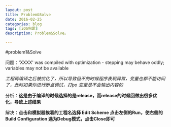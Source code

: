 ```yaml
---
layout: post
title: Problem&Solve
date: 2016-02-25
categories: blog
tags: [iOS积累]
description: Problem&Solve。

---
```


#problem1&Solve

问题：'XXXX' was compiled with optimization - stepping may behave oddly; variables may not be available

*工程再编译之后被优化了，所以导致但不的时候程序表现异常，变量也都不能访问了，此时如果你进行断点调试，打po 变量是不会输出内容的*

分析：**这是由于编译的时候选择的是release，而release的时候回做出很多优化，导致上述结果**

解决：**点击和模拟器挨着的工程名选择 Edit Scheme 点击左侧的Run，使右侧的Build Configuration 选为Debug模式，点击Close即可**

